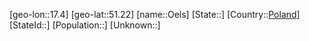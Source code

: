 ﻿---
location: [51.22,17.4]
type: City
tags:
- geo/City


SpocWebEntityId: 35886
isDeleted: false
confidential: public

---
[geo-lon::17.4]
[geo-lat::51.22]
[name::Oels]
[State::]
[Country::[Poland](geo/Continent/Europe/Poland.md)]
[StateId::]
[Population::]
[Unknown::]

